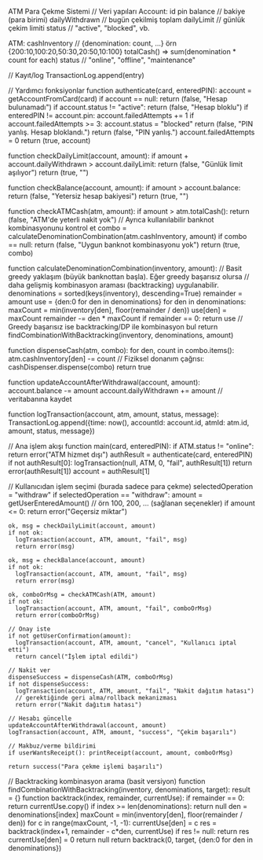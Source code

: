 ATM Para Çekme Sistemi
// Veri yapıları
Account:
  id
  pin
  balance         // bakiye (para birimi)
  dailyWithdrawn  // bugün çekilmiş toplam
  dailyLimit      // günlük çekim limiti
  status          // "active", "blocked", vb.

ATM:
  cashInventory   // {denomination: count, ...} örn {200:10,100:20,50:30,20:50,10:100}
  totalCash() => sum(denomination * count for each)
  status          // "online", "offline", "maintenance"

// Kayıt/log
TransactionLog.append(entry)

// Yardımcı fonksiyonlar
function authenticate(card, enteredPIN):
  account = getAccountFromCard(card)
  if account == null: return (false, "Hesap bulunamadı")
  if account.status != "active": return (false, "Hesap bloklu")
  if enteredPIN != account.pin:
    account.failedAttempts += 1
    if account.failedAttempts >= 3:
      account.status = "blocked"
      return (false, "PIN yanlış. Hesap bloklandı.")
    return (false, "PIN yanlış.")
  account.failedAttempts = 0
  return (true, account)

function checkDailyLimit(account, amount):
  if amount + account.dailyWithdrawn > account.dailyLimit:
    return (false, "Günlük limit aşılıyor")
  return (true, "")

function checkBalance(account, amount):
  if amount > account.balance:
    return (false, "Yetersiz hesap bakiyesi")
  return (true, "")

function checkATMCash(atm, amount):
  if amount > atm.totalCash(): return (false, "ATM'de yeterli nakit yok")
  // Ayrıca kullanılabilir banknot kombinasyonunu kontrol et
  combo = calculateDenominationCombination(atm.cashInventory, amount)
  if combo == null: return (false, "Uygun banknot kombinasyonu yok")
  return (true, combo)

function calculateDenominationCombination(inventory, amount):
  // Basit greedy yaklaşım (büyük banknottan başla). Eğer greedy başarısız olursa
  // daha gelişmiş kombinasyon araması (backtracking) uygulanabilir.
  denominations = sorted(keys(inventory), descending=True)
  remainder = amount
  use = {den:0 for den in denominations}
  for den in denominations:
    maxCount = min(inventory[den], floor(remainder / den))
    use[den] = maxCount
    remainder -= den * maxCount
  if remainder == 0: return use
  // Greedy başarısız ise backtracking/DP ile kombinasyon bul
  return findCombinationWithBacktracking(inventory, denominations, amount)

function dispenseCash(atm, combo):
  for den, count in combo.items():
    atm.cashInventory[den] -= count
  // Fiziksel donanım çağrısı: cashDispenser.dispense(combo)
  return true

function updateAccountAfterWithdrawal(account, amount):
  account.balance -= amount
  account.dailyWithdrawn += amount
  // veritabanına kaydet

function logTransaction(account, atm, amount, status, message):
  TransactionLog.append({time: now(), accountId: account.id, atmId: atm.id, amount, status, message})


// Ana işlem akışı
function main(card, enteredPIN):
  if ATM.status != "online": return error("ATM hizmet dışı")
  authResult = authenticate(card, enteredPIN)
  if not authResult[0]:
    logTransaction(null, ATM, 0, "fail", authResult[1])
    return error(authResult[1])
  account = authResult[1]

  // Kullanıcıdan işlem seçimi (burada sadece para çekme)
  selectedOperation = "withdraw"
  if selectedOperation == "withdraw":
    amount = getUserEnteredAmount()    // örn 100, 200, ... (sağlanan seçenekler)
    if amount <= 0: return error("Geçersiz miktar")

    ok, msg = checkDailyLimit(account, amount)
    if not ok:
      logTransaction(account, ATM, amount, "fail", msg)
      return error(msg)

    ok, msg = checkBalance(account, amount)
    if not ok:
      logTransaction(account, ATM, amount, "fail", msg)
      return error(msg)

    ok, comboOrMsg = checkATMCash(ATM, amount)
    if not ok:
      logTransaction(account, ATM, amount, "fail", comboOrMsg)
      return error(comboOrMsg)

    // Onay iste
    if not getUserConfirmation(amount): 
      logTransaction(account, ATM, amount, "cancel", "Kullanıcı iptal etti")
      return cancel("İşlem iptal edildi")

    // Nakit ver
    dispenseSuccess = dispenseCash(ATM, comboOrMsg)
    if not dispenseSuccess:
      logTransaction(account, ATM, amount, "fail", "Nakit dağıtım hatası")
      // gerektiğinde geri alma/rollback mekanizması
      return error("Nakit dağıtım hatası")

    // Hesabı güncelle
    updateAccountAfterWithdrawal(account, amount)
    logTransaction(account, ATM, amount, "success", "Çekim başarılı")

    // Makbuz/verme bildirimi
    if userWantsReceipt(): printReceipt(account, amount, comboOrMsg)

    return success("Para çekme işlemi başarılı")

// Backtracking kombinasyon arama (basit versiyon)
function findCombinationWithBacktracking(inventory, denominations, target):
  result = {}
  function backtrack(index, remainder, currentUse):
    if remainder == 0: return currentUse.copy()
    if index >= len(denominations): return null
    den = denominations[index]
    maxCount = min(inventory[den], floor(remainder / den))
    for c in range(maxCount, -1, -1):
      currentUse[den] = c
      res = backtrack(index+1, remainder - c*den, currentUse)
      if res != null: return res
    currentUse[den] = 0
    return null
  return backtrack(0, target, {den:0 for den in denominations})
